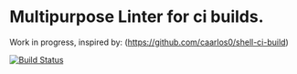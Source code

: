 # Multipurpose Linter for ci builds.

Work in progress, inspired by:
(https://github.com/caarlos0/shell-ci-build)

[![Build Status](https://travis-ci.org/lonix/docker-ci-linter.svg?branch=master)](https://travis-ci.org/lonix/docker-ci-linter)
